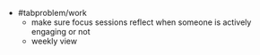 - #tabproblem/work
	- make sure focus sessions reflect when someone is actively engaging or not
	- weekly view